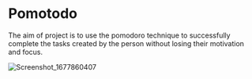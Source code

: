 # Pomotodo
The aim of project is to use the 
pomodoro technique to successfully complete the tasks created by the person without losing 
their motivation and focus.

![Screenshot_1677860407](https://user-images.githubusercontent.com/78909088/222774787-7fc4d71c-8091-4dd1-87c9-3c11b89ce264.png)
